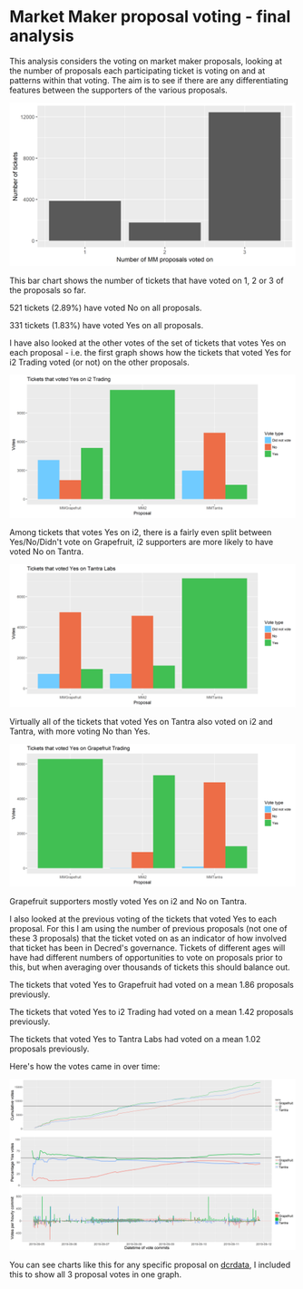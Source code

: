 # Market Maker proposal voting - final analysis

This analysis considers the voting on market maker proposals, looking at the number of proposals each participating ticket is voting on and at patterns within that voting. The aim is to see if there are any differentiating features between the supporters of the various proposals.

![Number of MM proposals voted on per ticket](img/mm/number-of-MM-proposals-voted-on.png)

This bar chart shows the number of tickets that have voted on 1, 2 or 3 of the proposals so far. 

521 tickets (2.89%) have voted No on all proposals.

331 tickets (1.83%) have voted Yes on all proposals.

I have also looked at the other votes of the set of tickets that votes Yes on each proposal - i.e. the first graph shows how the tickets that voted Yes for i2 Trading voted (or not) on the other proposals. 

![Tickets that voted Yes on i2 Trading](img/mm/tickets-voting-yes-on-i2.png)

Among tickets that votes Yes on i2, there is a fairly even split between Yes/No/Didn't vote on Grapefruit, i2 supporters are more likely to have voted No on Tantra.

![Tickets that voted Yes on Tantra Labs](img/mm/tickets-voting-yes-on-tantra.png)

Virtually all of the tickets that voted Yes on Tantra also voted on i2 and Tantra, with more voting No than Yes. 

![Tickets that voted Yes on Grapefruit Trading](img/mm/tickets-voting-yes-on-grapefruit.png)

Grapefruit supporters mostly voted Yes on i2 and No on Tantra.

I also looked at the previous voting of the tickets that voted Yes to each proposal. For this I am using the number of previous proposals (not one of these 3 proposals) that the ticket voted on as an indicator of how involved that ticket has been in Decred's governance. Tickets of different ages will have had different numbers of opportunities to vote on proposals prior to this, but when averaging over thousands of tickets this should balance out.

The tickets that voted Yes to Grapefruit had voted on a mean 1.86 proposals previously.

The tickets that voted Yes to i2 Trading had voted on a mean 1.42 proposals previously.

The tickets that voted Yes to Tantra Labs had voted on a mean 1.02 proposals previously.

Here's how the votes came in over time:

![Market Maker proposal voting over time](img/mm/mm-proposal-voting-over-time.png)

You can see charts like this for any specific proposal on [dcrdata](https://explorer.dcrdata.org/proposals), I included this to show all 3 proposal votes in one graph.